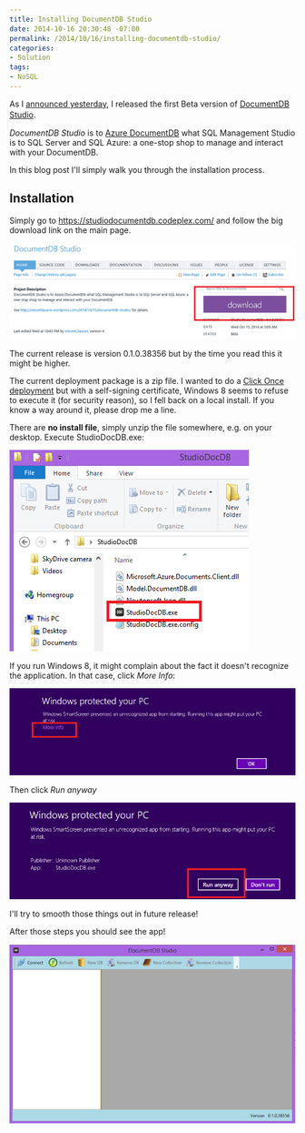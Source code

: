 ```yaml
---
title: Installing DocumentDB Studio
date: 2014-10-16 20:30:48 -07:00
permalink: /2014/10/16/installing-documentdb-studio/
categories:
- Solution
tags:
- NoSQL
---
```

<p>As I <a href="2014/10/15/documentdb-studio/">announced yesterday</a>, I released the first Beta version of <a href="https://studiodocumentdb.codeplex.com/">DocumentDB Studio</a>. <span style="font-size:12pt;">
		</span></p><p><em>DocumentDB Studio</em> is to <a href="http://vincentlauzon.wordpress.com/2014/09/18/digest-documentdb-resource-model-and-concepts/">Azure DocumentDB</a> what SQL Management Studio is to SQL Server and SQL Azure: a one-stop shop to manage and interact with your DocumentDB. 
</p><p>In this blog post I'll simply walk you through the installation process.
</p><h2>Installation 
</h2><p>Simply go to <a href="https://studiodocumentdb.codeplex.com/">https://studiodocumentdb.codeplex.com/</a> and follow the big download link on the main page. 
</p><p><img src="/assets/posts/2014/4/installing-documentdb-studio/101714_0132_managingdat1.png" alt="" />
	</p><p>The current release is version 0.1.0.38356 but by the time you read this it might be higher. 
</p><p>The current deployment package is a zip file. I wanted to do a <a href="http://vincentlauzon.com/2014/09/17/clickonce-on-codeplex-com/">Click Once deployment</a> but with a self-signing certificate, Windows 8 seems to refuse to execute it (for security reason), so I fell back on a local install.  If you know a way around it, please drop me a line.
</p><p>There are <strong>no install file</strong>, simply unzip the file somewhere, e.g. on your desktop.  Execute StudioDocDB.exe:
</p><p><img src="/assets/posts/2014/4/installing-documentdb-studio/101714_0330_installingd1.png" alt="" />
	</p><p>If you run Windows 8, it might complain about the fact it doesn't recognize the application.  In that case, click <em>More Info</em>:
</p><p><img src="/assets/posts/2014/4/installing-documentdb-studio/101714_0330_installingd2.png" alt="" />
	</p><p>Then click <em>Run anyway</em>
	</p><p><img src="/assets/posts/2014/4/installing-documentdb-studio/101714_0330_installingd3.png" alt="" />
	</p><p>I'll try to smooth those things out in future release!
</p><p>After those steps you should see the app!
</p><p><img src="/assets/posts/2014/4/installing-documentdb-studio/101714_0330_installingd4.png" alt="" />
	</p>
